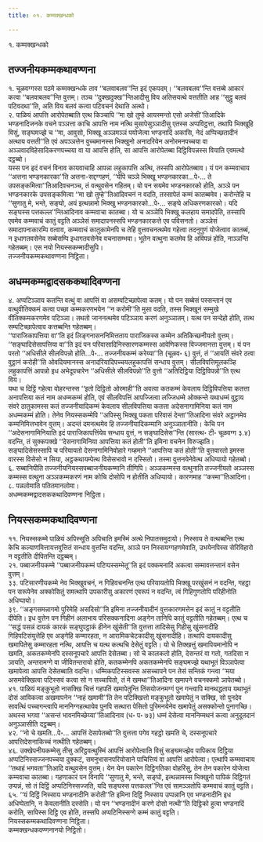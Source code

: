 ```yaml
---
title: ०१. कम्मक्खन्धको

---
```

१. कम्मक्खन्धको  


## तज्जनीयकम्मकथावण्णना

१. चूळवग्गस्स पठमे कम्मक्खन्धके ताव ‘‘बलवाबलव’’न्ति इदं एकपदम्। ‘‘बलवबलव’’न्ति वत्तब्बे आकारं कत्वा ‘‘बलवाबलव’’न्ति वुत्तम्। तञ्च ‘‘दुक्खदुक्ख’’न्तिआदीसु विय अतिसयत्थे वत्ततीति आह ‘‘सुट्ठु बलवं पटिवदथा’’ति, अति विय बलवं कत्वा पटिवचनं देथाति अत्थो।  
२. पाळियं आपत्ति आरोपेतब्बाति एत्थ किञ्चापि ‘‘मा खो तुम्हे आयस्मन्तो एसो अजेसी’’तिआदिके भण्डनादिजनके वचने पञ्ञत्ता काचि आपत्ति नाम नत्थि मुसापेसुञ्ञादीसु एतस्स अप्पविट्ठत्ता, तथापि भिक्खूहि विसुं, सङ्घमज्झे च ‘‘मा, आवुसो, भिक्खू अञ्ञमञ्ञं पयोजेत्वा भण्डनादिं अकासि, नेदं अप्पिच्छतादीनं अत्थाय वत्तती’’ति एवं अपञ्ञत्तेन वुच्चमानस्स भिक्खुनो अनादरियेन अनोरमनपच्चया वा अञ्ञवादविहेसादिकरणपच्चया वा या आपत्ति होति, सा आपत्ति आरोपेतब्बा दिट्ठिविपन्नस्स वियाति एवमत्थो दट्ठब्बो।  
यस्स पन इदं वचनं विनाव कायवाचाहि आपन्ना लहुकापत्ति अत्थि, तस्सपि आरोपेतब्बाव। यं पन कम्मवाचाय ‘‘अत्तना भण्डनकारका’’ति अत्तना-सद्दग्गहणं, ‘‘येपि चञ्ञे भिक्खू भण्डनकारका…पे॰… ते उपसङ्कमित्वा’’तिआदिवचनञ्च, तं वत्थुवसेन गहितम्। यो पन सयमेव भण्डनकारको होति, अञ्ञे पन भण्डनकारके उपसङ्कमित्वा ‘‘मा खो तुम्हे’’तिआदिवचनं न वदति, तस्सापेतं कम्मं कातब्बमेव। करोन्तेहि च ‘‘सुणातु मे, भन्ते, सङ्घो, अयं इत्थन्नामो भिक्खु भण्डनकारको…पे॰… सङ्घे अधिकरणकारको। यदि सङ्घस्स पत्तकल्ल’’न्तिआदिनाव कम्मवाचा कातब्बा। यो च अञ्ञेपि भिक्खू कलहाय समादपेति, तस्सापि एवमेव कम्मवाचं कातुं वट्टति अञ्ञेसं समादापनस्सपि भण्डनकारकत्ते एव पविसनतो। अञ्ञेसं समादापनाकारम्पि वत्वाव, कम्मवाचं कातुकामेनपि च तेहि वुत्तवचनत्थमेव गहेत्वा तदनुगुणं योजेत्वाव कातब्बं, न इधागतवसेनेव सब्बेसम्पि इधागतवसेनेव वचनासम्भवा। भूतेन वत्थुना कतमेव हि अविपन्नं होति, नाञ्ञन्ति गहेतब्बम्। एस नयो नियस्सकम्मादीसुपि।  
तज्जनीयकम्मकथावण्णना निट्ठिता।  


## अधम्मकम्मद्वादसककथादिवण्णना

४. अप्पटिञ्ञाय कतन्ति वत्थुं वा आपत्तिं वा असम्पटिच्छापेत्वा कतम्। यो पन सब्बेसं पस्सन्तानं एव वत्थुवीतिक्कमं कत्वा पच्छा कम्मकरणभयेन ‘‘न करोमी’’ति मुसा वदति, तस्स भिक्खूनं सम्मुखे वीतिक्कमकरणमेव पटिञ्ञा। तथतो जाननत्थमेव पटिञ्ञाय करणं अनुञ्ञातम्। यत्थ पन सन्देहो होति, तत्थ सम्पटिच्छापेत्वाव कत्तब्बन्ति गहेतब्बम्।  
‘‘पाराजिकापत्तिया वा’’ति इदं लिङ्गनासननिमित्तताय पाराजिकस्स कम्मेन अतिकिच्छनीयतो वुत्तम्। ‘‘सङ्घादिसेसापत्तिया वा’’ति इदं पन परिवासादिनिस्सारणकम्मस्स आवेणिकस्स विज्जमानत्ता वुत्तम्। यं पन परतो ‘‘अधिसीले सीलविपन्नो होति…पे॰… तज्जनीयकम्मं करेय्या’’ति (चूळव॰ ६) वुत्तं, तं ‘‘आयतिं संवरे ठत्वा वुट्ठानं करोही’’ति ओवदियमानस्स अनादरियादिपच्चयलहुकापत्तिं सन्धाय वुत्तम्। सीलविपत्तिमूलकञ्हि लहुकापत्तिं आपन्नो इध अभेदूपचारेन ‘‘अधिसीले सीलविपन्नो’’ति वुत्तो ‘‘अतिदिट्ठिया दिट्ठिविपन्नो’’ति एत्थ विय।  
यथा च दिट्ठिं गहेत्वा वोहरन्तस्स ‘‘इतो दिट्ठितो ओरमाही’’ति अवत्वा कतकम्मं केवलाय दिट्ठिविपत्तिया कतत्ता अनापत्तिया कतं नाम अधम्मकम्मं होति, एवं सीलविपत्तिं आपज्जित्वा लज्जिधम्मे ओक्कन्ते यथाधम्मं वुट्ठाय संवरे ठातुकामस्स कतं तज्जनीयादिकम्मं केवलाय सीलविपत्तिया कतत्ता अदेसनागामिनिया कतं नाम अधम्मकम्मं होति। तेनेव नियस्सकम्मेपि ‘‘अपिस्सु भिक्खू पकता परिवासं देन्ता’’तिआदिना संवरे अट्ठानमेव कम्मनिमित्तभावेन वुत्तम्। अदन्तं दमनत्थमेव हि तज्जनीयादिकम्मानि अनुञ्ञातानीति। केचि पन ‘‘अदेसनागामिनियाति इदं पाराजिकापत्तिंयेव सन्धाय वुत्तं, न सङ्घादिसेस’’न्ति (सारत्थ॰ टी॰ चूळवग्ग ३.४) वदन्ति, तं सुक्कपक्खे ‘‘देसनागामिनिया आपत्तिया कतं होती’’ति इमिना वचनेन विरुज्झति। सङ्घादिसेसस्सापि च परियायतो देसनागामिनिवोहारे गय्हमाने ‘‘आपत्तिया कतं होती’’ति वुत्तवारतो इमस्स वारस्स विसेसो न सिया, अट्ठकथायम्पेत्थ विसेसभावो न दस्सितो। तस्मा वुत्तनयेनेवेत्थ अधिप्पायो गहेतब्बो।  
६. सब्बानिपीति तज्जनीयनियस्सपब्बाजनीयकम्मानि तीणिपि। अञ्ञकम्मस्स वत्थुनाति तज्जनीयतो अञ्ञस्स कम्मस्स वत्थुना अञ्ञकम्मकरणं नाम कोचि दोसोपि न होतीति अधिप्पायो। कारणमाह ‘‘कस्मा’’तिआदिना।  
८. पन्नलोमाति पतितमानलोमा।  
अधम्मकम्मद्वादसककथादिवण्णना निट्ठिता।  


## नियस्सकम्मकथादिवण्णना

११. नियस्सकम्मे पाळियं अपिस्सूति अपिचाति इमस्मिं अत्थे निपातसमुदायो। निस्साय ते वत्थब्बन्ति एत्थ केचि कल्याणमित्तायत्तवुत्तितं सन्धाय वुत्तन्ति वदन्ति, अञ्ञे पन निस्सयग्गहणमेवाति, उभयेनपिस्स सेरिविहारो न वट्टतीति दीपितन्ति दट्ठब्बम्।  
२१. पब्बाजनीयकम्मे ‘‘पब्बाजनीयकम्मं पटिप्पस्सम्भेतू’’ति इदं पक्कमनादिं अकत्वा सम्मावत्तन्तानं वसेन वुत्तम्।  
३३. पटिसारणीयकम्मे नेव भिक्खुवचनं, न गिहिवचनन्ति एत्थ परियायतोपि भिक्खू परखुंसनं न वदन्ति, गहट्ठा पन सरूपेनेव अक्कोसितुं समत्थापि उपकारीसु अकारणं एवरूपं न वदन्ति, त्वं गिहिगुणतोपि परिहीनोति अधिप्पायो।  
३९. ‘‘अङ्गसमन्नागमो पुरिमेहि असदिसो’’ति इमिना तज्जनीयादीनं वुत्तकारणमत्तेन इदं कातुं न वट्टतीति दीपेति। इध वुत्तेन पन गिहीनं अलाभाय परिसक्कनादिना अङ्गेन तानिपि कातुं वट्टतीति गहेतब्बम्। एत्थ च ‘‘सद्धं पसन्नं दायकं कारकं सङ्घुपट्ठाकं हीनेन खुंसेती’’ति वुत्तत्ता तादिसेसु गिहीसु खुंसनादीहि गिहिपटिसंयुत्तेहि एव अङ्गेहि कम्मारहता, न आरामिकचेटकादीसु खुंसनादीहि। तत्थापि दायकादीसु खमापितेसु कम्मारहता नत्थि, आपत्ति च यत्थ कत्थचि देसेतुं वट्टति। यो चे तिक्खत्तुं खमापियमानोपि न खमति, अकतकम्मेनपि दस्सनूपचारे आपत्ति देसेतब्बा। सो चे कालकतो होति, देसन्तरं वा गतो, गतदिसा न ञायति, अन्तरामग्गे वा जीवितन्तरायो होति, कतकम्मेनपि अकतकम्मेनपि सङ्घमज्झे यथाभूतं विञ्ञापेत्वा खमापेत्वा आपत्ति देसेतब्बाति वदन्ति। धम्मिकपटिस्सवस्स असच्चापने पन तेसं सन्तिकं गन्त्वा ‘‘मया असमवेक्खित्वा पटिस्सवं कत्वा सो न सच्चापितो, तं मे खमथा’’तिआदिना खमापने वचनक्कमो ञापेतब्बो।  
४१. पाळियं मङ्कुभूतो नासक्खि चित्तं गहपतिं खमापेतुन्ति तिंसयोजनमग्गं पुन गन्त्वापि मानथद्धताय यथाभूतं दोसं आविकत्वा अखमापनेन ‘‘नाहं खमामी’’ति तेन पटिक्खित्तो मङ्कुभूतो खमापेतुं न सक्खि, सो पुनदेव सावत्थिं पच्चागन्त्वापि माननिग्गहत्थायेव पुनपि सत्थारा पेसितो पुरिमनयेनेव खमापेतुं असक्कोन्तो पुनागच्छि। अथस्स भगवा ‘‘असन्तं भावनमिच्छेय्या’’तिआदिनाव (ध॰ प॰ ७३) धम्मं देसेत्वा माननिम्मथनं कत्वा अनुदूतदानं अनुञ्ञासीति दट्ठब्बम्।  
४२. ‘‘नो चे खमति…पे॰… आपत्तिं देसापेतब्बो’’ति वुत्तत्ता पगेव गहट्ठो खमति चे, दस्सनूपचारे आपत्तिदेसनाकिच्चं नत्थीति गहेतब्बम्।  
४६. उक्खेपनीयकम्मेसु तीसु अरिट्ठवत्थुस्मिं आपत्तिं आरोपेत्वाति विसुं सङ्घमज्झेव पापिकाय दिट्ठिया अप्पटिनिस्सज्जनपच्चया दुक्कटं, समनुभासनपरियोसाने पाचित्तियं वा आपत्तिं आरोपेत्वा। एत्थापि कम्मवाचाय ‘‘तथाहं भगवता’’तिआदि वत्थुवसेन वुत्तम्। येन येन पकारेन दिट्ठिगतिका वोहरिंसु, तेन तेन पकारेन योजेत्वा कम्मवाचा कातब्बा। गहणाकारं पन विनापि ‘‘सुणातु मे, भन्ते, सङ्घो, इत्थन्नामस्स भिक्खुनो पापिकं दिट्ठिगतं उप्पन्नं, सो तं दिट्ठिं अप्पटिनिस्सज्जति, यदि सङ्घस्स पत्तकल्ल’’न्ति एवं सामञ्ञतोपि कम्मवाचं कातुं वट्टति।  
६५. ‘‘यं दिट्ठिं निस्साय भण्डनादीनि करोती’’ति इमिना दिट्ठिं निस्साय उप्पन्नानि एव भण्डनादीनि इध अधिप्पेतानि, न केवलानीति दस्सेति। यो पन ‘‘भण्डनादीनं करणे दोसो नत्थी’’ति दिट्ठिको हुत्वा भण्डनादिं करोति, सापिस्स दिट्ठि एव होति, तस्सपि अप्पटिनिस्सग्गे कम्मं कातुं वट्टति।  
नियस्सकम्मकथादिवण्णना निट्ठिता।  
कम्मक्खन्धकवण्णनानयो निट्ठितो।  